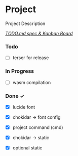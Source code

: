 # Project

Project Description

<em>[TODO.md spec & Kanban Board](https://bit.ly/3fCwKfM)</em>

### Todo

- [ ] terser for release  

### In Progress

- [ ] wasm compilation  

### Done ✓

- [x] lucide font  
- [x] chokidar -> font config  
- [x] project command (cmd)  
- [x] chokidar -> static  
- [x] optional static  

